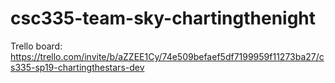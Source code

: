 # csc335-team-sky-chartingthenight

Trello board: https://trello.com/invite/b/aZZEE1Cy/74e509befaef5df7199959f11273ba27/cs335-sp19-chartingthestars-dev

